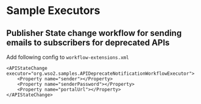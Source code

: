 # Sample Executors

## Publisher State change workflow for sending emails to subscribers for deprecated APIs

Add following config to `workflow-extensions.xml`

```
<APIStateChange executor="org.wso2.samples.APIDeprecateNotificationWorkflowExecutor">
    <Property name="sender"></Property>
    <Property name="senderPassword"></Property>
    <Property name="portalUrl"></Property>
</APIStateChange>
```